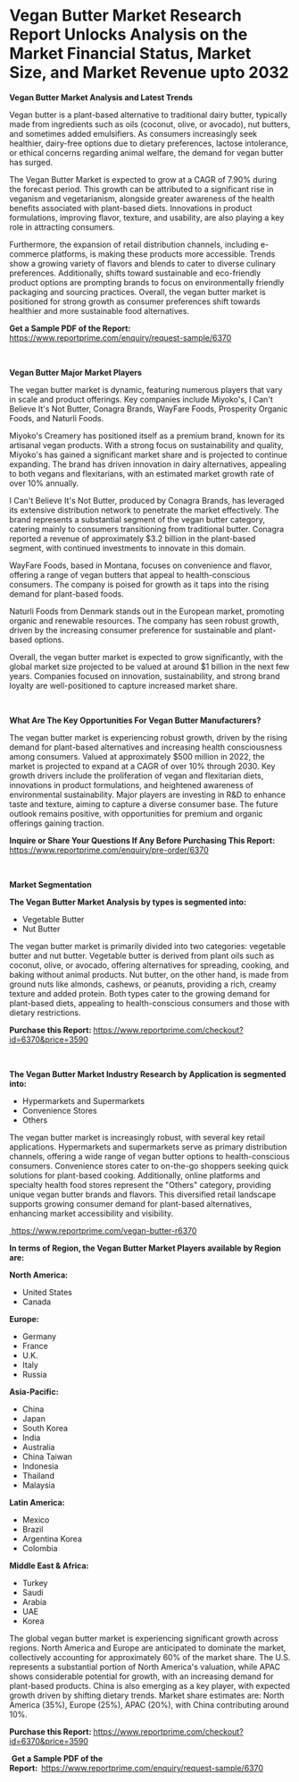 <p><h1>Vegan Butter Market Research Report Unlocks Analysis on the Market Financial Status, Market Size, and Market Revenue upto 2032</h1></p><p><strong>Vegan Butter Market Analysis and Latest Trends</strong></p>
<p><p>Vegan butter is a plant-based alternative to traditional dairy butter, typically made from ingredients such as oils (coconut, olive, or avocado), nut butters, and sometimes added emulsifiers. As consumers increasingly seek healthier, dairy-free options due to dietary preferences, lactose intolerance, or ethical concerns regarding animal welfare, the demand for vegan butter has surged.</p><p>The Vegan Butter Market is expected to grow at a CAGR of 7.90% during the forecast period. This growth can be attributed to a significant rise in veganism and vegetarianism, alongside greater awareness of the health benefits associated with plant-based diets. Innovations in product formulations, improving flavor, texture, and usability, are also playing a key role in attracting consumers.</p><p>Furthermore, the expansion of retail distribution channels, including e-commerce platforms, is making these products more accessible. Trends show a growing variety of flavors and blends to cater to diverse culinary preferences. Additionally, shifts toward sustainable and eco-friendly product options are prompting brands to focus on environmentally friendly packaging and sourcing practices. Overall, the vegan butter market is positioned for strong growth as consumer preferences shift towards healthier and more sustainable food alternatives.</p></p>
<p><strong>Get a Sample PDF of the Report:&nbsp;</strong> <a href="https://www.reportprime.com/enquiry/request-sample/6370?utm_campaign=4427&utm_medium=2&utm_source=Github&utm_content=ia&utm_term=15052025&utm_id=vegan-butter">https://www.reportprime.com/enquiry/request-sample/6370</a></p>
<p>&nbsp;</p>
<p><strong>Vegan Butter Major Market Players</strong></p>
<p><p>The vegan butter market is dynamic, featuring numerous players that vary in scale and product offerings. Key companies include Miyoko's, I Can't Believe It's Not Butter, Conagra Brands, WayFare Foods, Prosperity Organic Foods, and Naturli Foods. </p><p>Miyoko's Creamery has positioned itself as a premium brand, known for its artisanal vegan products. With a strong focus on sustainability and quality, Miyoko's has gained a significant market share and is projected to continue expanding. The brand has driven innovation in dairy alternatives, appealing to both vegans and flexitarians, with an estimated market growth rate of over 10% annually.</p><p>I Can't Believe It's Not Butter, produced by Conagra Brands, has leveraged its extensive distribution network to penetrate the market effectively. The brand represents a substantial segment of the vegan butter category, catering mainly to consumers transitioning from traditional butter. Conagra reported a revenue of approximately $3.2 billion in the plant-based segment, with continued investments to innovate in this domain.</p><p>WayFare Foods, based in Montana, focuses on convenience and flavor, offering a range of vegan butters that appeal to health-conscious consumers. The company is poised for growth as it taps into the rising demand for plant-based foods. </p><p>Naturli Foods from Denmark stands out in the European market, promoting organic and renewable resources. The company has seen robust growth, driven by the increasing consumer preference for sustainable and plant-based options.</p><p>Overall, the vegan butter market is expected to grow significantly, with the global market size projected to be valued at around $1 billion in the next few years. Companies focused on innovation, sustainability, and strong brand loyalty are well-positioned to capture increased market share.</p></p>
<p>&nbsp;</p>
<p><strong>What Are The Key Opportunities For Vegan Butter Manufacturers?</strong></p>
<p><p>The vegan butter market is experiencing robust growth, driven by the rising demand for plant-based alternatives and increasing health consciousness among consumers. Valued at approximately $500 million in 2022, the market is projected to expand at a CAGR of over 10% through 2030. Key growth drivers include the proliferation of vegan and flexitarian diets, innovations in product formulations, and heightened awareness of environmental sustainability. Major players are investing in R&D to enhance taste and texture, aiming to capture a diverse consumer base. The future outlook remains positive, with opportunities for premium and organic offerings gaining traction.</p></p>
<p><strong>Inquire or Share Your Questions If Any Before Purchasing This Report:</strong> <a href="https://www.reportprime.com/enquiry/pre-order/6370?utm_campaign=4427&utm_medium=2&utm_source=Github&utm_content=ia&utm_term=15052025&utm_id=vegan-butter">https://www.reportprime.com/enquiry/pre-order/6370</a></p>
<p>&nbsp;</p>
<p><strong>Market Segmentation</strong></p>
<p><strong>The Vegan Butter Market Analysis by types is segmented into:</strong></p>
<p><ul><li>Vegetable Butter</li><li>Nut Butter</li></ul></p>
<p><p>The vegan butter market is primarily divided into two categories: vegetable butter and nut butter. Vegetable butter is derived from plant oils such as coconut, olive, or avocado, offering alternatives for spreading, cooking, and baking without animal products. Nut butter, on the other hand, is made from ground nuts like almonds, cashews, or peanuts, providing a rich, creamy texture and added protein. Both types cater to the growing demand for plant-based diets, appealing to health-conscious consumers and those with dietary restrictions.</p></p>
<p><strong>Purchase this Report:&nbsp;</strong><a href="https://www.reportprime.com/checkout?id=6370&price=3590&utm_campaign=4427&utm_medium=2&utm_source=Github&utm_content=ia&utm_term=15052025&utm_id=vegan-butter">https://www.reportprime.com/checkout?id=6370&price=3590</a></p>
<p>&nbsp;</p>
<p><strong>The Vegan Butter Market Industry Research by Application is segmented into:</strong></p>
<p><ul><li>Hypermarkets and Supermarkets</li><li>Convenience Stores</li><li>Others</li></ul></p>
<p><p>The vegan butter market is increasingly robust, with several key retail applications. Hypermarkets and supermarkets serve as primary distribution channels, offering a wide range of vegan butter options to health-conscious consumers. Convenience stores cater to on-the-go shoppers seeking quick solutions for plant-based cooking. Additionally, online platforms and specialty health food stores represent the "Others" category, providing unique vegan butter brands and flavors. This diversified retail landscape supports growing consumer demand for plant-based alternatives, enhancing market accessibility and visibility.</p></p>
<p><a href="https://www.reportprime.com/vegan-butter-r6370?utm_campaign=4427&utm_medium=2&utm_source=Github&utm_content=ia&utm_term=15052025&utm_id=vegan-butter">&nbsp;https://www.reportprime.com/vegan-butter-r6370</a></p>
<p><strong>In terms of Region, the Vegan Butter Market Players available by Region are:</strong></p>
<p>
    <p> <strong> North America: </strong>
        <ul>
            <li>United States</li>
            <li>Canada</li>
        </ul>
        </p> 
    <p> <strong> Europe: </strong>
        <ul>
            <li>Germany</li>
            <li>France</li>
            <li>U.K.</li>
            <li>Italy</li>
            <li>Russia</li>
        </ul>
        </p> 
    <p> <strong> Asia-Pacific: </strong>
        <ul>
            <li>China</li>
            <li>Japan</li>
            <li>South Korea</li>
            <li>India</li>
            <li>Australia</li>
            <li>China Taiwan</li>
            <li>Indonesia</li>
            <li>Thailand</li>
            <li>Malaysia</li>
        </ul>
        </p> 
    <p> <strong> Latin America: </strong>
        <ul>
            <li>Mexico</li>
            <li>Brazil</li>
            <li>Argentina Korea</li>
            <li>Colombia</li>
        </ul>
        </p> 
    <p> <strong> Middle East & Africa: </strong>
        <ul>
            <li>Turkey</li>
            <li>Saudi</li>
            <li>Arabia</li>
            <li>UAE</li>
            <li>Korea</li>
        </ul>
    </p>
    </p>
<p><p>The global vegan butter market is experiencing significant growth across regions. North America and Europe are anticipated to dominate the market, collectively accounting for approximately 60% of the market share. The U.S. represents a substantial portion of North America's valuation, while APAC shows considerable potential for growth, with an increasing demand for plant-based products. China is also emerging as a key player, with expected growth driven by shifting dietary trends. Market share estimates are: North America (35%), Europe (25%), APAC (20%), with China contributing around 10%.</p></p>
<p><strong>Purchase this Report: </strong><a href="https://www.reportprime.com/checkout?id=6370&price=3590&utm_campaign=4427&utm_medium=2&utm_source=Github&utm_content=ia&utm_term=15052025&utm_id=vegan-butter">https://www.reportprime.com/checkout?id=6370&price=3590</a></p>
<p>&nbsp;<strong>Get a Sample PDF of the Report:&nbsp;&nbsp;</strong><a href="https://www.reportprime.com/enquiry/request-sample/6370?utm_campaign=4427&utm_medium=2&utm_source=Github&utm_content=ia&utm_term=15052025&utm_id=vegan-butter">https://www.reportprime.com/enquiry/request-sample/6370</a></p>
<p><strong></strong></p>
<p><p></p><p></p><p></p></p>